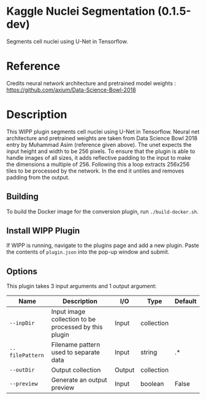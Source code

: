 # Kaggle Nuclei Segmentation (0.1.5-dev)

Segments cell nuclei using U-Net in Tensorflow.

# Reference
Credits neural network architecture and pretrained model weights : https://github.com/axium/Data-Science-Bowl-2018

# Description
This WIPP plugin segments cell nuclei using U-Net in Tensorflow. Neural net architecture and pretrained weights are taken from Data Science Bowl 2018 entry by Muhammad Asim (reference given above). The unet expects the input height and width to be 256 pixels. To ensure that the plugin is able to handle images of all sizes, it adds reflective padding to the input to make the dimensions a multiple of 256. Following this a loop extracts 256x256 tiles to be processed by the network. In the end it untiles and removes padding from the output.

## Building

To build the Docker image for the conversion plugin, run `./build-docker.sh`.

## Install WIPP Plugin

If WIPP is running, navigate to the plugins page and add a new plugin. Paste the
contents of `plugin.json` into the pop-up window and submit.

## Options

This plugin takes 3 input arguments and 1 output argument:

| Name          | Description             | I/O    | Type   | Default |
|---------------|-------------------------|--------|--------|--------- |
| `--inpDir`       | Input image collection to be processed by this plugin | Input | collection |
| `--filePattern`  | Filename pattern used to separate data | Input | string | .* |
| `--outDir`       | Output collection | Output | collection |
| `--preview`  | Generate an output preview | Input | boolean | False |
